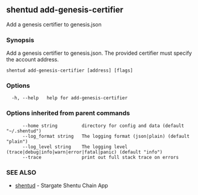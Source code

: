 ## shentud add-genesis-certifier

Add a genesis certifier to genesis.json

### Synopsis

Add a genesis certifier to genesis.json. The provided certifier must specify the account address. 

```
shentud add-genesis-certifier [address] [flags]
```

### Options

```
  -h, --help   help for add-genesis-certifier
```

### Options inherited from parent commands

```
      --home string         directory for config and data (default "~/.shentud")
      --log_format string   The logging format (json|plain) (default "plain")
      --log_level string    The logging level (trace|debug|info|warn|error|fatal|panic) (default "info")
      --trace               print out full stack trace on errors
```

### SEE ALSO

* [shentud](shentud.md)	 - Stargate Shentu Chain App


